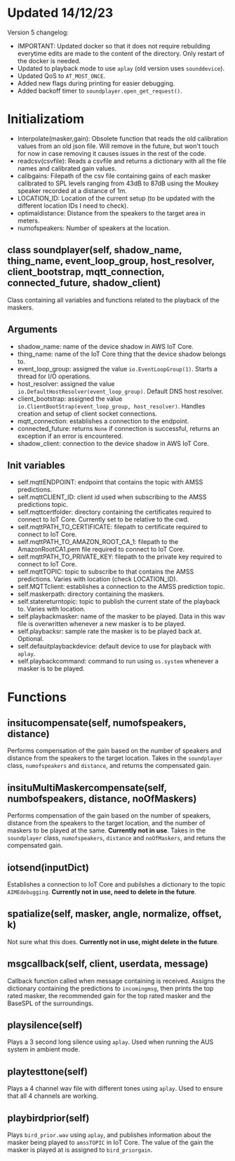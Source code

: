 # Updated 14/12/23
Version 5 changelog:<br>
- IMPORTANT: Updated docker so that it does not require rebuilding everytime edits are made to the content of the directory. Only restart of the docker is needed.<br>
- Updated to playback mode to use <code>aplay</code> (old version uses <code>sounddevice</code>).<br>
- Updated QoS to <code>AT_MOST_ONCE</code>.<br>
- Added new flags during printing for easier debugging.<br>
- Added backoff timer to <code>soundplayer.open_get_request()</code>.<br>

# Initializatiom
- Interpolate(masker,gain): Obsolete function that reads the old calibration values from an old json file. Will remove in the future, but won't touch for now in case removing it causes issues in the rest of the code.<br>
- readcsv(csvfile): Reads a csvfile and returns a dictionary with all the file names and calibrated gain values.<br>
- calibgains: Filepath of the csv file containing gains of each masker calibrated to SPL levels ranging from 43dB to 87dB using the Moukey speaker recorded at a distance of 1m.<br>
- LOCATION_ID: Location of the current setup (to be updated with the different location IDs I need to check).<br>
- optimaldistance: Distance from the speakers to the target area in meters.<br>
- numofspeakers: Number of speakers at the location.

## class soundplayer(self, shadow_name, thing_name, event_loop_group, host_resolver, client_bootstrap, mqtt_connection, connected_future, shadow_client)
Class containing all variables and functions related to the playback of the maskers.<br>

## Arguments
- shadow_name: name of the device shadow in AWS IoT Core.<br>
- thing_name: name of the IoT Core thing that the device shadow belongs to.<br>
- event_loop_group: assigned the value <code>io.EventLoopGroup(1)</code>. Starts a thread for I/O operations.<br>
- host_resolver: assigned the value <code>io.DefaultHostResolver(event_loop_group)</code>. Default DNS host resolver.<br>
- client_bootstrap:  assigned the value <code>io.ClientBootStrap(event_loop_group, host_resolver)</code>. Handles creation and setup of client socket connections.<br>
- mqtt_connection: establishes a connection to the endpoint.<br>
- connected_future: returns <code>None</code> if connection is successful, returns an exception if an error is encountered.<br>
- shadow_client: connection to the device shadow in AWS IoT Core.<br>

## Init variables
- self.mqttENDPOINT: endpoint that contains the topic with AMSS predictions.<br>
- self.mqttCLIENT_ID: client id used when subscribing to the AMSS predictions topic.<br>
- self.mqttcertfolder: directory containing the certificates required to connect to IoT Core. Currently set to be relative to the cwd.<br>
- self.mqttPATH_TO_CERTIFICATE: filepath to certificate required to connect to IoT Core.<br>
- self.mqttPATH_TO_AMAZON_ROOT_CA_1: filepath to the AmazonRootCA1.pem file required to connect to IoT Core.<br>
- self.mqttPATH_TO_PRIVATE_KEY: filepath to the private key required to connect to IoT Core.<br>
- self.mqttTOPIC: topic to subscribe to that contains the AMSS predictions. Varies with location (check LOCATION_ID).<br>
- self.MQTTclient: establishes a connection to the AMSS prediction topic.<br>
- self.maskerpath: directory containing the maskers.<br>
- self.statereturntopic: topic to publish the current state of the playback to. Varies with location.<br>
- self.playbackmasker: name of the masker to be played. Data in this wav file is overwritten whenever a new masker is to be played.<br>
- self.playbacksr: sample rate the masker is to be played back at. Optional.<br>
- self.defauitplaybackdevice: default device to use for playback with <code>aplay</code>.<br>
- self.playbackcommand: command to run using <code>os.system</code> whenever a masker is to be played.<br>

# Functions
## insitucompensate(self, numofspeakers, distance)
Performs compensation of the gain based on the number of speakers and distance from the speakers to the target location. Takes in the <code>soundplayer</code> class, <code>numofspeakers</code> and <code>distance</code>, and returns the compensated gain.<br>

## insituMultiMaskercompensate(self, numbofspeakers, distance, noOfMaskers)
Performs compensation of the gain based on the number of speakers, distance from the speakers to the target location, and the number of maskers to be played at the same. **Currently not in use**. Takes in the <code>soundplayer</code> class, <code>numofspeakers</code>, <code>distance</code> and <code>noOfMaskers</code>, and retuns the compensated gain.<br>

## iotsend(inputDict)
Establishes a connection to IoT Core and pubilshes a dictionary to the topic <code>AIMEdebugging</code>. **Currently not in use, need to delete in the future**.

## spatialize(self, masker, angle, normalize, offset, k)
Not sure what this does. **Currently not in use, might delete in the future**.

## msgcallback(self, client, userdata, message)
Callback function called when message containing is received. Assigns the dictionary containing the predictions to <code>incomingmsg</code>, then prints the top rated masker, the recommended gain for the top rated masker and the BaseSPL of the surroundings.

## playsilence(self)
Plays a 3 second long silence using <code>aplay</code>. Used when running the AUS system in ambient mode.

## playtesttone(self)
Plays a 4 channel wav file with different tones using <code>aplay</code>. Used to ensure that all 4 channels are working.

## playbirdprior(self)
Plays <code>bird_prior.wav</code> using <code>aplay</code>, and publishes information about the masker being played to <code>amssTOPIC</code> in IoT Core. The value of the gain the masker is played at is assigned to <code>bird_priorgain</code>.


